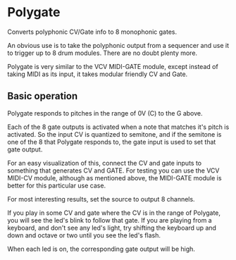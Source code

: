 # Polygate

Converts polyphonic CV/Gate info to 8 monophonic gates.

An obvious use is to take the polyphonic output from a sequencer and use it to trigger up to 8 drum modules. There are no doubt plenty more.

Polygate is very similar to the VCV MIDI-GATE module, except instead of taking MIDI as its input, it takes modular friendly CV and Gate.

## Basic operation

Polygate responds to pitches in the range of 0V (C) to the G above.

Each of the 8 gate outputs is activated when a note that matches it's pitch is activated. So the input CV is quantized to semitone, and if the semitone is one of the 8 that Polygate responds to, the gate input is used to set that gate output.

For an easy visualization of this, connect the CV and gate inputs to something that generates CV and GATE. For testing you can use the VCV MIDI-CV module, although as mentioned above, the MIDI-GATE module is better for this particular use case.

For most interesting results, set the source to output 8 channels.

If you play in some CV and gate where the CV is in the range of Polygate, you will  see the led's blink to follow that gate. If you are playing from a keyboard, and don't see any led's light, try shifting the keyboard up and down and octave or two until you see the led's flash.

When each led is on, the corresponding gate output will be high.

